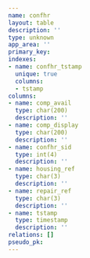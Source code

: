 ```yaml
---
name: confhr
layout: table
description: ''
type: unknown
app_area: ''
primary_key: 
indexes:
- name: confhr_tstamp
  unique: true
  columns:
  - tstamp
columns:
- name: comp_avail
  type: char(200)
  description: ''
- name: comp_display
  type: char(200)
  description: ''
- name: confhr_sid
  type: int(4)
  description: ''
- name: housing_ref
  type: char(3)
  description: ''
- name: repair_ref
  type: char(3)
  description: ''
- name: tstamp
  type: timestamp
  description: ''
relations: []
pseudo_pk: 
---
```


